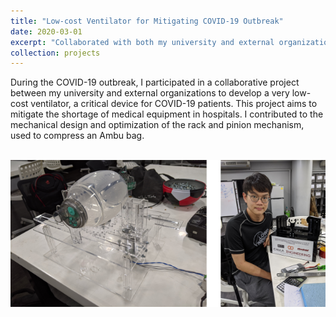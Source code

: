 ```yaml
---
title: "Low-cost Ventilator for Mitigating COVID-19 Outbreak"
date: 2020-03-01
excerpt: "Collaborated with both my university and external organizations during the COVID-19 pandemic to create an affordable ventilator, crucial for COVID-19 patients. I played a significant role in optimizing the rack and pinion mechanism for compressing an Ambu bag as part of the mechanical design team.<br/><br/><img src='/images/projects_images/4.png'>"
collection: projects
---
```


During the COVID-19 outbreak, I participated in a collaborative project between my university and external organizations to develop a very low-cost ventilator, a critical device for COVID-19 patients. This project aims to mitigate the shortage of medical equipment in hospitals. I contributed to the mechanical design and optimization of the rack and pinion mechanism, used to compress an Ambu bag.

<br/><img src='/images/projects_images/4.png'>